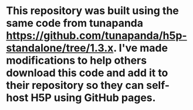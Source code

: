 # This repository was built using the same code from tunapanda https://github.com/tunapanda/h5p-standalone/tree/1.3.x. I've made modifications to help others download this code and add it to their repository so they can self-host H5P using GitHub pages.

